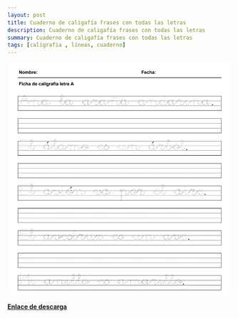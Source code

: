 ```yaml
---
layout: post
title: Cuaderno de caligafía frases con todas las letras
description: Cuaderno de caligafía frases con todas las letras
summary: Cuaderno de caligafía frases con todas las letras
tags: [caligrafia , líneas, cuaderno]
---
```


![imagen](/images/08090738-8860-406c-a86c-3860c5126d9e.png)

[**Enlace de descarga**](https://drive.google.com/file/d/16aamH92RLozN6f2dXwJLl1nRBPiDiw1Q/view?usp=sharing)
